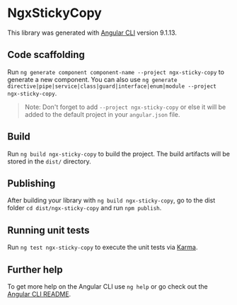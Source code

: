 # NgxStickyCopy

This library was generated with [Angular CLI](https://github.com/angular/angular-cli) version 9.1.13.

## Code scaffolding

Run `ng generate component component-name --project ngx-sticky-copy` to generate a new component. You can also use `ng generate directive|pipe|service|class|guard|interface|enum|module --project ngx-sticky-copy`.
> Note: Don't forget to add `--project ngx-sticky-copy` or else it will be added to the default project in your `angular.json` file. 

## Build

Run `ng build ngx-sticky-copy` to build the project. The build artifacts will be stored in the `dist/` directory.

## Publishing

After building your library with `ng build ngx-sticky-copy`, go to the dist folder `cd dist/ngx-sticky-copy` and run `npm publish`.

## Running unit tests

Run `ng test ngx-sticky-copy` to execute the unit tests via [Karma](https://karma-runner.github.io).

## Further help

To get more help on the Angular CLI use `ng help` or go check out the [Angular CLI README](https://github.com/angular/angular-cli/blob/master/README.md).
